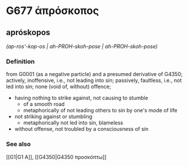 # G677 ἀπρόσκοπος

## apróskopos

_(ap-ros'-kop-os | ah-PROH-skoh-pose | ah-PROH-skoh-pose)_

### Definition

from G0001 (as a negative particle) and a presumed derivative of G4350; actively, inoffensive, i.e., not leading into sin; passively, faultless, i.e., not led into sin; none (void of, without) offence; 

- having nothing to strike against, not causing to stumble
  - of a smooth road
  - metaphorically of not leading others to sin by one's mode of life
- not striking against or stumbling
  - metaphorically not led into sin, blameless
- without offense, not troubled by a consciousness of sin

### See also

[[G1|G1 Α]], [[G4350|G4350 προσκόπτω]]
